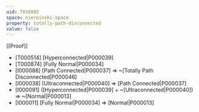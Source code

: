 ```yaml
---
uid: T016092
space: sierpinski-space
property: totally-path-disconnected
value: false
---
```

[[Proof]]

* [T000514] [Hyperconnected|P000039]
* [T000874] [Fully Normal|P000034]
* [I000088] [Path Connected|P000037] => ~[Totally Path Disconnected|P000046]
* [I000038] [Ultraconnected|P000040] => [Path Connected|P000037]
* [I000091] ([Hyperconnected|P000039] + ~[Ultraconnected|P000040]) => ~[Normal|P000013]
* [I000011] [Fully Normal|P000034] => [Normal|P000013]

